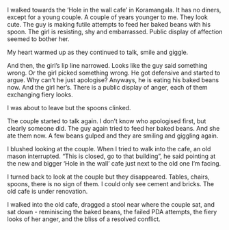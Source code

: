 I walked towards the ‘Hole in the wall cafe’ in Koramangala. It has no diners, except for a young couple. A couple of years younger to me. They look cute. The guy is making futile attempts to feed her baked beans with his spoon. The girl is resisting, shy and embarrassed. Public display of affection seemed to bother her.

My heart warmed up as they continued to talk, smile and giggle.

And then, the girl’s lip line narrowed. Looks like the guy said something wrong. Or the girl picked something wrong. He got defensive and started to argue. Why can’t he just apologise? Anyways, he is eating his baked beans now. And the girl her’s. There is a public display of anger, each of them exchanging fiery looks.

I was about to leave but the spoons clinked.

The couple started to talk again. I don’t know who apologised first, but clearly someone did. The guy again tried to feed her baked beans. And she ate them now. A few beans gulped and they are smiling and giggling again.

I blushed looking at the couple. When I tried to walk into the cafe, an old mason interrupted. “This is closed, go to that building”, he said pointing at the new and bigger ‘Hole in the wall’ cafe just next to the old one I’m facing.

I turned back to look at the couple but they disappeared. Tables, chairs, spoons, there is no sign of them. I could only see cement and bricks. The old cafe is under renovation.

I walked into the old cafe, dragged a stool near where the couple sat, and sat down - reminiscing the baked beans, the failed PDA attempts, the fiery looks of her anger, and the bliss of a resolved conflict.